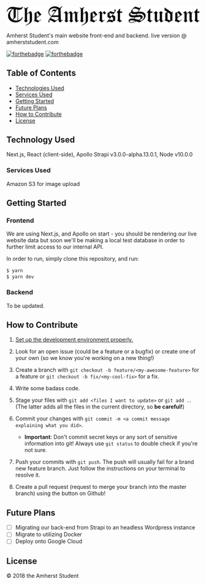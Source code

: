 ![AmherstStudentLogo](https://raw.githubusercontent.com/AmherstStudent/amherst-student-site/master/client/static/logo.jpg)

Amherst Student's main website front-end and backend.
live version @ amherststudent.com

[![forthebadge](https://forthebadge.com/images/badges/built-by-developers.svg)](https://forthebadge.com)
[![forthebadge](https://forthebadge.com/images/badges/built-with-love.svg)](https://forthebadge.com)

## Table of Contents

* [Technologies Used](#)
* [Services Used](#)
* [Getting Started](#)
* [Future Plans](#)
* [How to Contribute](#)
* [License](#)

## Technology Used

Next.js, React (client-side), Apollo Strapi v3.0.0-alpha.13.0.1, Node v10.0.0

### Services Used
Amazon S3 for image upload

## Getting Started

### Frontend
We are using Next.js, and Apollo on start - you should be rendering our live website data but soon we'll be making a local test database in order to further limit access to our internal API.

In order to run, simply clone this repository, and run:

    $ yarn
    $ yarn dev
    
### Backend

To be updated. 

## How to Contribute

1.  [Set up the development environment properly.](#setting-up-the-development-environment)

2.  Look for an open issue (could be a feature or a bugfix) or create one of
    your own (so we know you're working on a new thing!)

3.  Create a branch with `git checkout -b feature/<my-awesome-feature>` for a
    feature or `git checkout -b fix/<my-cool-fix>` for a fix.

4.  Write some badass code.

5.  Stage your files with `git add <files I want to update>` or `git add .`.
    (The latter adds all the files in the current directory, so **be careful!**)

6.  Commit your changes with
    `git commit -m <a commit message explaining what you did>`.

    * **Important**: Don't commit secret keys or any sort of sensitive
      information into git! Always use `git status` to double check if you're
      not sure.

7.  Push your commits with `git push`. The push will usually fail for a brand
    new feature branch. Just follow the instructions on your terminal to resolve
    it.

8.  Create a pull request (request to merge your branch into the master branch)
    using the button on Github!

## Future Plans

- [ ] Migrating our back-end from Strapi to an headless Wordpress instance
- [ ] Migrate to utilizing Docker
- [ ] Deploy onto Google Cloud

## License
© 2018 the Amherst Student

